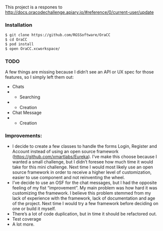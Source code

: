 This project is a respones to http://docs.oracodechallenge.apiary.io/#reference/0/current-user/update
### Installation
```sh
$ git clone https://github.com/RGSSoftware/OraCC
$ cd OraCC
$ pod install
$ open OraCC.xcworkspace/
```
### TODO
A few things are missing because I didn’t see an API or UX spec for those features, so I simply left them out:
- Chats
- - Searching
- - Creation
- Chat Message
- - Creation

### Improvements:
- I decide to create a few classes to handle the forms Login, Register and Account instead of using an open source framework (https://github.com/xmartlabs/Eureka). I’ve make this choose because I wanted a small challenge, but I didn’t foresee how much time it would take for this mini challenge. Next time I would most likely use an open source framework in order to receive a higher level of customization, easier to use component and not reinventing the wheel.
- I’ve decide to use an OSF for the chat messages, but I had the opposite feeling of my fist “improvement”. My main problem was how hard it was customizing the framework. I believe this problem stemmed from my lack of experience with the framework, lack of documentation and age of the project. Next time I would try a few framework before deciding on one or build it myself. 
- There’s a lot of code duplication, but in time it should be refactored out.
- Test coverage
- A lot more.
